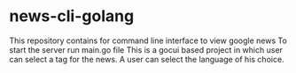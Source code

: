 # news-cli-golang
This repository contains for command line interface to view google news
To start the server run main.go file
This is a gocui based project in which user can select a tag for the news.
A user can select the language of his choice.
